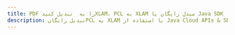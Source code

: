 ---title: PDF را به  تبدیل کنیدXLAM، PCL به XLAM مبدل رایگان یا Java SDKdescription: تبدیل رایگانPCL به XLAM با استفاده از Java Cloud APIs & SDK همچنین اسناد PDF را در Cloud ایجاد، ویرایش و رندر کنید.---